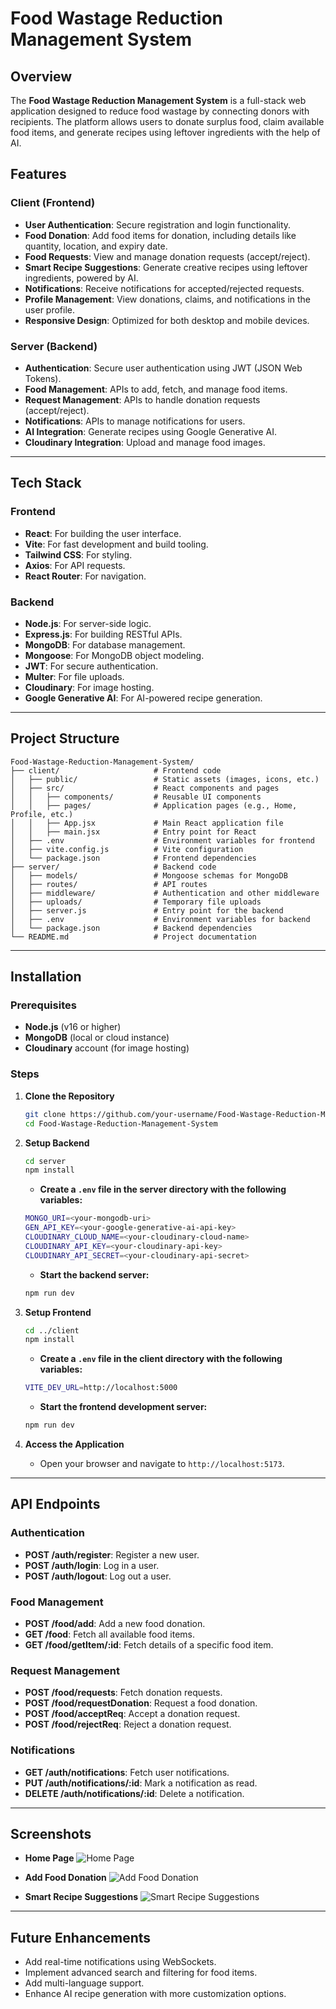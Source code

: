
# Food Wastage Reduction Management System

## Overview

The **Food Wastage Reduction Management System** is a full-stack web application designed to reduce food wastage by connecting donors with recipients. The platform allows users to donate surplus food, claim available food items, and generate recipes using leftover ingredients with the help of AI.

## Features

### Client (Frontend)
- **User Authentication**: Secure registration and login functionality.
- **Food Donation**: Add food items for donation, including details like quantity, location, and expiry date.
- **Food Requests**: View and manage donation requests (accept/reject).
- **Smart Recipe Suggestions**: Generate creative recipes using leftover ingredients, powered by AI.
- **Notifications**: Receive notifications for accepted/rejected requests.
- **Profile Management**: View donations, claims, and notifications in the user profile.
- **Responsive Design**: Optimized for both desktop and mobile devices.

### Server (Backend)
- **Authentication**: Secure user authentication using JWT (JSON Web Tokens).
- **Food Management**: APIs to add, fetch, and manage food items.
- **Request Management**: APIs to handle donation requests (accept/reject).
- **Notifications**: APIs to manage notifications for users.
- **AI Integration**: Generate recipes using Google Generative AI.
- **Cloudinary Integration**: Upload and manage food images.

---

## Tech Stack

### Frontend
- **React**: For building the user interface.
- **Vite**: For fast development and build tooling.
- **Tailwind CSS**: For styling.
- **Axios**: For API requests.
- **React Router**: For navigation.

### Backend
- **Node.js**: For server-side logic.
- **Express.js**: For building RESTful APIs.
- **MongoDB**: For database management.
- **Mongoose**: For MongoDB object modeling.
- **JWT**: For secure authentication.
- **Multer**: For file uploads.
- **Cloudinary**: For image hosting.
- **Google Generative AI**: For AI-powered recipe generation.

---

## Project Structure

```
Food-Wastage-Reduction-Management-System/
├── client/                     # Frontend code
│   ├── public/                 # Static assets (images, icons, etc.)
│   ├── src/                    # React components and pages
│   │   ├── components/         # Reusable UI components
│   │   ├── pages/              # Application pages (e.g., Home, Profile, etc.)
│   │   ├── App.jsx             # Main React application file
│   │   ├── main.jsx            # Entry point for React
│   ├── .env                    # Environment variables for frontend
│   ├── vite.config.js          # Vite configuration
│   └── package.json            # Frontend dependencies
├── server/                     # Backend code
│   ├── models/                 # Mongoose schemas for MongoDB
│   ├── routes/                 # API routes
│   ├── middleware/             # Authentication and other middleware
│   ├── uploads/                # Temporary file uploads
│   ├── server.js               # Entry point for the backend
│   ├── .env                    # Environment variables for backend
│   └── package.json            # Backend dependencies
└── README.md                   # Project documentation
```

---

## Installation

### Prerequisites
- **Node.js** (v16 or higher)
- **MongoDB** (local or cloud instance)
- **Cloudinary** account (for image hosting)

### Steps

1. **Clone the Repository**
   ```bash
   git clone https://github.com/your-username/Food-Wastage-Reduction-Management-System.git
   cd Food-Wastage-Reduction-Management-System
   ```

2. **Setup Backend**
   ```bash
   cd server
   npm install
   ```

   - **Create a `.env` file in the server directory with the following variables:**
   ```bash
   MONGO_URI=<your-mongodb-uri>
   GEN_API_KEY=<your-google-generative-ai-api-key>
   CLOUDINARY_CLOUD_NAME=<your-cloudinary-cloud-name>
   CLOUDINARY_API_KEY=<your-cloudinary-api-key>
   CLOUDINARY_API_SECRET=<your-cloudinary-api-secret>
   ```

   - **Start the backend server:**
   ```bash
   npm run dev
   ```

3. **Setup Frontend**
   ```bash
   cd ../client
   npm install
   ```

   - **Create a `.env` file in the client directory with the following variables:**
   ```bash
   VITE_DEV_URL=http://localhost:5000
   ```

   - **Start the frontend development server:**
   ```bash
   npm run dev
   ```

4. **Access the Application**
   - Open your browser and navigate to `http://localhost:5173`.

---

## API Endpoints

### Authentication
- **POST /auth/register**: Register a new user.
- **POST /auth/login**: Log in a user.
- **POST /auth/logout**: Log out a user.

### Food Management
- **POST /food/add**: Add a new food donation.
- **GET /food**: Fetch all available food items.
- **GET /food/getItem/:id**: Fetch details of a specific food item.

### Request Management
- **POST /food/requests**: Fetch donation requests.
- **POST /food/requestDonation**: Request a food donation.
- **POST /food/acceptReq**: Accept a donation request.
- **POST /food/rejectReq**: Reject a donation request.

### Notifications
- **GET /auth/notifications**: Fetch user notifications.
- **PUT /auth/notifications/:id**: Mark a notification as read.
- **DELETE /auth/notifications/:id**: Delete a notification.

---

## Screenshots

- **Home Page**
  ![Home Page](path/to/home-page-screenshot.png)

- **Add Food Donation**
  ![Add Food Donation](path/to/add-food-donation-screenshot.png)

- **Smart Recipe Suggestions**
  ![Smart Recipe Suggestions](path/to/smart-recipe-suggestions-screenshot.png)

---

## Future Enhancements
- Add real-time notifications using WebSockets.
- Implement advanced search and filtering for food items.
- Add multi-language support.
- Enhance AI recipe generation with more customization options.
